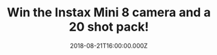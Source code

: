 ---
campaign-uuid: "c-615ad3ba-5fc7-4a8e-a323-8f003dd0793a"
type: "Competition"
category: "Technology"
date: "2018-08-21T16:00:00.000Z"
end-date: "2018-09-21T23:59:00.000Z"
disable-form: false
is_promoted: false
has_entry_page: true
title: "Win the Instax Mini 8 camera and a 20 shot pack!"
competition-description: "<p>Calling all photographers out there! You can’t miss this\
  \ one! We are giving away an amazing Instax Mini 8 camera and a 20 shot pack that\
  \ supports the use of instax mini film to produce instant credit card-sized prints\
  \ to one of our lucky NME AAA readers! </p>\n<p>Who doesn’t want this cute and compact\
  \ body design camera? Click below and it could be yours!</p>\n"
hero-header: "Win the Instax Mini 8 camera and a 20 shot pack"
terms-confirmation: "N/A"
banner-img: "https://assets.expresslyapp.com/asset-f244871a-73e3-471d-84e3-6360f1741730.jpg"
logo-left-href: "aaa.nme.com"
logo-left-image: "https://assets.expresslyapp.com/asset-f41cf07b-9a9c-4da6-9c81-442e05c61945.jpg"
logo-left-title: "nme aaa"
bg-image-hero: "https://assets.expresslyapp.com/asset-8673d6dd-8c10-4d6a-aab8-4136568e0a39.jpg"
bg-image-first: "https://assets.expresslyapp.com/asset-37b11d9c-581d-4a35-aa13-0f576f6ae368.jpg"
bg-image-second: "https://assets.expresslyapp.com/asset-ee9811b1-7ca7-4409-bd92-b141c2d8f324.jpg"
section1-content: "<p>A built-in flash that provides additional illumination for exposures\
  \ when working in low-light conditions and automatic exposure control helps to ensure\
  \ consistently accurate exposures in a variety of lighting conditions…</p>\n<p>…\
  An optical viewfinder with integrated target spot is available for image composition\
  \ and an exposure counter is incorporated into the design to visually display the\
  \ number of exposures remaining in the film pack.</p>\n<p>This Instax Mini 8 camera\
  \ has it all!</p>\n"
section2-content: "<p>Simply twist the dial to the appropriate exposure level, peer\
  \ through the viewfinder and take your shot!</p>\n<p>This amazing camera is a reminder\
  \ of the days before digital cameras, so If you want to turn the clock back, enter\
  \ the form below for a chance to win the Instax Mini 8 camera in white colour and\
  \ a 20 shot pack and get ready to capture your favourite moments now!</p>\n<p>Instant\
  \ photos, instant FUN!</p>\n"
entry-title: "Win the Instax Mini 8 camera and a 20 shot pack!"
entry-content: "<p>Enter the draw to win the Instax Mini 8 camera and a 20 shot pack\
  \ by completing the form below before 23:59 on 21th of September 2018.</p>\n"
has-winner: false
prize-description: "An Instax Mini 8 camera and a 20 shot pack."
special-conditions: "Multiple entries are allowed up to one every day."
country-restrictions:
- "GB"
---